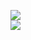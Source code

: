 [![](https://img.shields.io/badge/Made%20With-Github%20Spray-lightgrey.svg?style=for-the-badge&logo=github)](https://github.com/Annihil/github-spray#3216)  
[![](https://i.imgur.com/2DrTn0Z.gif)](https://github.com/Annihil/github-spray)